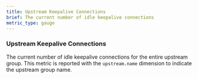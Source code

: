 ```yaml
---
title: Upstream Keepalive Connections
brief: The current number of idle keepalive connections
metric_type: gauge
---
```

### Upstream Keepalive Connections
The current number of idle keepalive connections for the entire upstream group. This metric is reported with
the `upstream.name` dimension to indicate the upstream group name.
